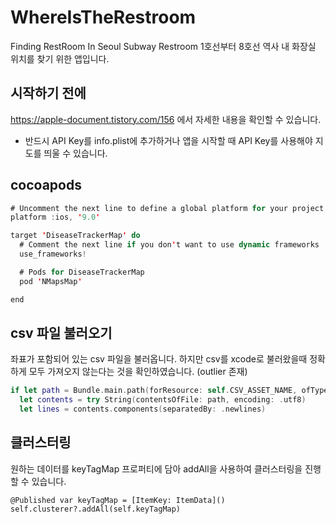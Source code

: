 # WhereIsTheRestroom
Finding RestRoom In Seoul Subway Restroom
1호선부터 8호선 역사 내 화장실 위치를 찾기 위한 앱입니다.

## 시작하기 전에
https://apple-document.tistory.com/156 에서 자세한 내용을 확인할 수 있습니다.
* 반드시 API Key를 info.plist에 추가하거나 앱을 시작할 때 API Key를 사용해야 지도를 띄울 수 있습니다.
## cocoapods
```swift
# Uncomment the next line to define a global platform for your project
platform :ios, '9.0'

target 'DiseaseTrackerMap' do
  # Comment the next line if you don't want to use dynamic frameworks
  use_frameworks!

  # Pods for DiseaseTrackerMap
  pod 'NMapsMap'

end
```

## csv 파일 불러오기
좌표가 포함되어 있는 csv 파일을 불러옵니다.
하지만 csv를 xcode로 불러왔을때 정확하게 모두 가져오지 않는다는 것을 확인하였습니다. (outlier 존재)
```swift
if let path = Bundle.main.path(forResource: self.CSV_ASSET_NAME, ofType: "csv") {
  let contents = try String(contentsOfFile: path, encoding: .utf8)
  let lines = contents.components(separatedBy: .newlines)
```

## 클러스터링
원하는 데이터를 keyTagMap 프로퍼티에 담아 addAll을 사용하여 클러스터링을 진행할 수 있습니다.
```
@Published var keyTagMap = [ItemKey: ItemData]()
self.clusterer?.addAll(self.keyTagMap)
```

